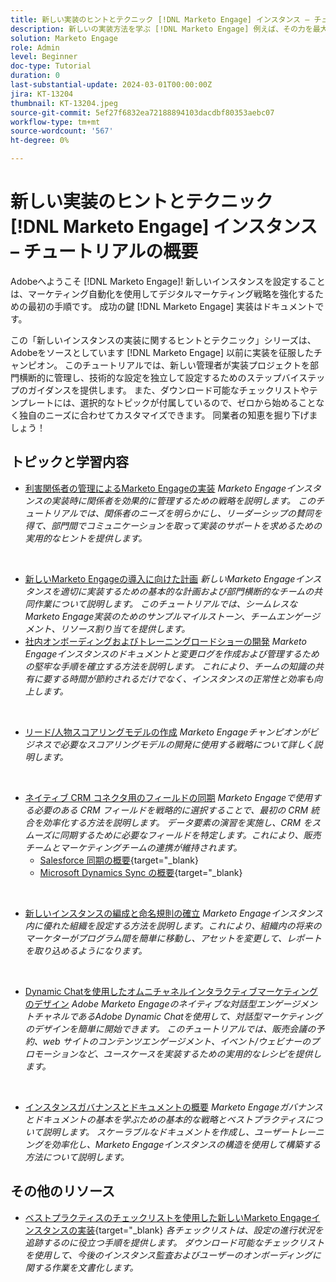 ```yaml
---
title: 新しい実装のヒントとテクニック [!DNL Marketo Engage] インスタンス – チュートリアルの概要
description: 新しいの実装方法を学ぶ [!DNL Marketo Engage] 例えば、その力を最大限に活用する。 この「新しいMarketo Engageの実装」ヒントとテクニックのシリーズは、Adobeで証明されたベストプラクティスを提供します [!DNL Marketo Engage] チャンピオン。 対象となるトピックには、関係者の管理、実装プロジェクトの管理、内部トレーニング、リード/人物スコアリングモデルの構築、CRM との初期同期の設定などがあります。
solution: Marketo Engage
role: Admin
level: Beginner
doc-type: Tutorial
duration: 0
last-substantial-update: 2024-03-01T00:00:00Z
jira: KT-13204
thumbnail: KT-13204.jpeg
source-git-commit: 5ef27f6832ea72188894103dacdbf80353aebc07
workflow-type: tm+mt
source-wordcount: '567'
ht-degree: 0%

---
```


# 新しい実装のヒントとテクニック [!DNL Marketo Engage] インスタンス – チュートリアルの概要

Adobeへようこそ [!DNL Marketo Engage]! 新しいインスタンスを設定することは、マーケティング自動化を使用してデジタルマーケティング戦略を強化するための最初の手順です。 成功の鍵 [!DNL Marketo Engage] 実装はドキュメントです。

この「新しいインスタンスの実装に関するヒントとテクニック」シリーズは、Adobeをソースとしています [!DNL Marketo Engage] 以前に実装を征服したチャンピオン。 このチュートリアルでは、新しい管理者が実装プロジェクトを部門横断的に管理し、技術的な設定を独立して設定するためのステップバイステップのガイダンスを提供します。 また、ダウンロード可能なチェックリストやテンプレートには、選択的なトピックが付属しているので、ゼロから始めることなく独自のニーズに合わせてカスタマイズできます。 同業者の知恵を掘り下げましょう！

## トピックと学習内容

* [利害関係者の管理によるMarketo Engageの実装](/help/marketo-tutorial-implementing-new-instance/managing-stakeholder-communications.md)
  *Marketo Engageインスタンスの実装時に関係者を効果的に管理するための戦略を説明します。 このチュートリアルでは、関係者のニーズを明らかにし、リーダーシップの賛同を得て、部門間でコミュニケーションを取って実装のサポートを求めるための実用的なヒントを提供します。*
<br>

* [新しいMarketo Engageの導入に向けた計画](/help/marketo-tutorial-implementing-new-instance/planning-for-new-implementation.md)
  *新しいMarketo Engageインスタンスを適切に実装するための基本的な計画および部門横断的なチームの共同作業について説明します。 このチュートリアルでは、シームレスなMarketo Engage実装のためのサンプルマイルストーン、チームエンゲージメント、リソース割り当てを提供します。*
  <br>
* [社内オンボーディングおよびトレーニングロードショーの開発](/help/marketo-tutorial-implementing-new-instance/internal-training-roadshow.md)
  *Marketo Engageインスタンスのドキュメントと変更ログを作成および管理するための堅牢な手順を確立する方法を説明します。 これにより、チームの知識の共有に要する時間が節約されるだけでなく、インスタンスの正常性と効率も向上します。*
<br>

* [リード/人物スコアリングモデルの作成](/help/marketo-tutorial-implementing-new-instance/building-person-scoring-model.md)
  *Marketo Engageチャンピオンがビジネスで必要なスコアリングモデルの開発に使用する戦略について詳しく説明します。*
<br>

* [ネイティブ CRM コネクタ用のフィールドの同期](/help/marketo-tutorial-implementing-new-instance/syncing-fields-for-crm-integration.md)
  *Marketo Engageで使用する必要のある CRM フィールドを戦略的に選択することで、最初の CRM 統合を効率化する方法を説明します。 データ要素の演習を実施し、CRM をスムーズに同期するために必要なフィールドを特定します。これにより、販売チームとマーケティングチームの連携が維持されます。*
   * [Salesforce 同期の概要](https://experienceleague.adobe.com/en/docs/marketo-learn/tutorials/lead-and-data-management/salesforce-sync-setup){target="_blank}
   * [Microsoft Dynamics Sync の概要](https://experienceleague.adobe.com/en/docs/marketo-learn/tutorials/lead-and-data-management/microsoft-dynamics-sync-setup){target="_blank}
<br>

* [新しいインスタンスの編成と命名規則の確立](/help/marketo-tutorial-implementing-new-instance/organizing-new-instance.md)
  *Marketo Engageインスタンス内に優れた組織を設定する方法を説明します。これにより、組織内の将来のマーケターがプログラム間を簡単に移動し、アセットを変更して、レポートを取り込めるようになります。*
<br>

* [Dynamic Chatを使用したオムニチャネルインタラクティブマーケティングのデザイン](/help/marketo-tutorial-implementing-new-instance/designing-omnichannel-conversational-marketing.md)
  *Adobe Marketo Engageのネイティブな対話型エンゲージメントチャネルであるAdobe Dynamic Chatを使用して、対話型マーケティングのデザインを簡単に開始できます。 このチュートリアルでは、販売会議の予約、web サイトのコンテンツエンゲージメント、イベント/ウェビナーのプロモーションなど、ユースケースを実装するための実用的なレシピを提供します。*
<br>

* [インスタンスガバナンスとドキュメントの概要](/help/marketo-tutorial-implementing-new-instance/documenting-your-instance.md)
  *Marketo Engageガバナンスとドキュメントの基本を学ぶための基本的な戦略とベストプラクティスについて説明します。 スケーラブルなドキュメントを作成し、ユーザートレーニングを効率化し、Marketo Engageインスタンスの構造を使用して構築する方法について説明します。*

## その他のリソース

* [ベストプラクティスのチェックリストを使用した新しいMarketo Engageインスタンスの実装](https://experienceleague.adobe.com/en/docs/marketo/using/getting-started/implementing-a-new-marketo-engage-instance/where-to-start){target="_blank}
  *各チェックリストは、設定の進行状況を追跡するのに役立つ手順を提供します。 ダウンロード可能なチェックリストを使用して、今後のインスタンス監査およびユーザーのオンボーディングに関する作業を文書化します。*